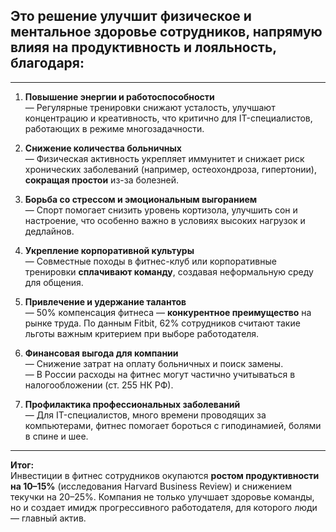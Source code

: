 ## Это решение **улучшит физическое и ментальное здоровье сотрудников, напрямую влияя на продуктивность и лояльность**, благодаря:  

---

1. **Повышение энергии и работоспособности**  
   — Регулярные тренировки снижают усталость, улучшают концентрацию и креативность, что критично для IT-специалистов, работающих в режиме многозадачности.  

2. **Снижение количества больничных**  
   — Физическая активность укрепляет иммунитет и снижает риск хронических заболеваний (например, остеохондроза, гипертонии), **сокращая простои** из-за болезней.  

3. **Борьба со стрессом и эмоциональным выгоранием**  
   — Спорт помогает снизить уровень кортизола, улучшить сон и настроение, что особенно важно в условиях высоких нагрузок и дедлайнов.  

4. **Укрепление корпоративной культуры**  
   — Совместные походы в фитнес-клуб или корпоративные тренировки **сплачивают команду**, создавая неформальную среду для общения.  

5. **Привлечение и удержание талантов**  
   — 50% компенсация фитнеса — **конкурентное преимущество** на рынке труда. По данным Fitbit, 62% сотрудников считают такие льготы важным критерием при выборе работодателя.  

6. **Финансовая выгода для компании**  
   — Снижение затрат на оплату больничных и поиск замены.  
   — В России расходы на фитнес могут частично учитываться в налогообложении (ст. 255 НК РФ).  

7. **Профилактика профессиональных заболеваний**  
   — Для IT-специалистов, много времени проводящих за компьютерами, фитнес помогает бороться с гиподинамией, болями в спине и шее.  

---

**Итог:**  
Инвестиции в фитнес сотрудников окупаются **ростом продуктивности на 10–15%** (исследования Harvard Business Review) и снижением текучки на 20–25%. Компания не только улучшает здоровье команды, но и создает имидж прогрессивного работодателя, для которого люди — главный актив.